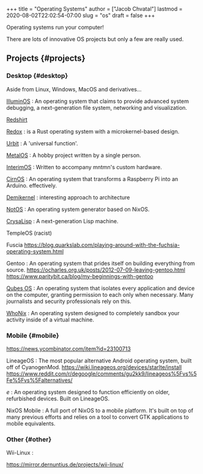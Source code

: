 +++
title = "Operating Systems"
author = ["Jacob Chvatal"]
lastmod = 2020-08-02T22:02:54-07:00
slug = "os"
draft = false
+++

Operating systems run your computer!

There are lots of innovative OS projects but only a few are really used.


## Projects {#projects}


### Desktop {#desktop}

Aside from Linux, Windows, MacOS and derivatives...

[IlluminOS](https://illuminos.org)
: An operating system that claims to provide advanced system debugging, a next-generation file system, networking and visualization.

[Redshirt](https://github.com/tomaka/redshirt)

[Redox](https://gitlab.redox-os.org/redox-os/redox)
: is a Rust operating system with a microkernel-based design.

[Urbit](https://github.com/urbit/urbit)
: A 'universal function'.

[MetalOS](https://github.com/toddsharpe/MetalOS)
: A hobby project written by a single person.

[InterimOS](https://github.com/mntmn/interim)
: Written to accompany mntmn's custom hardware.

[CirnOS](https://github.com/mchlmmc/CirnOS)
: An operating system that transforms a Raspberry Pi into an Arduino. effectively.

[Demikernel](https://github.com/demikernel/demikernel)
: interesting approach to architecture

[NotOS](https://github.com/cleverca22/not-os)
: An operating system generator based on NixOS.

[CrysaLisp](https://github.com/vygr/ChrysaLisp)
: A next-generation Lisp machine.

TempleOS (racist)

Fuscia <https://blog.quarkslab.com/playing-around-with-the-fuchsia-operating-system.html>

Gentoo
: An operating system that prides itself on building everything from source.
    <https://ocharles.org.uk/posts/2012-07-09-leaving-gentoo.html>
    <https://www.paritybit.ca/blog/my-beginnings-with-gentoo>

[Qubes OS](https://www.qubes-os.org/intro/)
: An operating system that isolates every application and device on the computer, granting permission to each only when necessary. Many journalists and security professionals rely on this.

[WhoNix](https://www.whonix.org/)
: An operating system designed to completely sandbox your activity inside of a virtual machine.


### Mobile {#mobile}

<https://news.ycombinator.com/item?id=23100713>

LineageOS
: The most popular alternative Android operating system, built off of CyanogenMod.
    <https://wiki.lineageos.org/devices/starlte/install>
    <https://www.reddit.com/r/degoogle/comments/gu2kk9/lineageos%5Fvs%5Fe%5Fvs%5Falternatives/>

_e_
: An operating system designed to function efficiently on older, refurbished devices. Built on LineageOS.

NixOS Mobile
: A full port of NixOS to a mobile platform. It's built on top of many previous efforts and relies on a tool to convert GTK applications to mobile equivalents.


### Other {#other}

Wii-Linux
:

<https://mirror.dernuntius.de/projects/wii-linux/>
